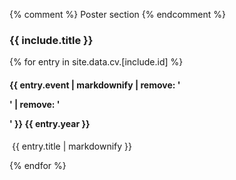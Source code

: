 {% comment %} Poster section {% endcomment %}

<style>
.posters {
        display: flex;
        flex-direction: column;
        margin: 10px 0 5px;
    }

    .posters > img {
        align-self: center;
        height: 240px;
    }

    /*
        .posters {
            display: block;
        }
        
        .posters > img {
            float: left;
        }
        
        .parent + div {
            clear: both;
        }
    */
</style>

<section id="{{ include.id }}" markdown="1">

### {{ include.title }}

{% for entry in site.data.cv.[include.id] %}

#### {{ entry.event | markdownify | remove: '<p>' | remove: '</p>' }} <span>{{ entry.year }}</span>

<div class="{{ include.id }}" markdowm=1>
<img src="assets/img/conference/{{ entry.thumb }}" alt="" onerror="this.style.display=none">
{{ entry.title | markdownify }}
</div>

{% endfor %}

</section>